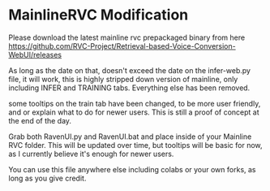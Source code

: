 # MainlineRVC Modification

Please download the latest mainline rvc prepackaged binary from here https://github.com/RVC-Project/Retrieval-based-Voice-Conversion-WebUI/releases

As long as the date on that, doesn't exceed the date on the infer-web.py file, it will work, this is highly stripped down version of mainline, only including INFER and TRAINING tabs. Everything else has been removed.

some tooltips on the train tab have been changed, to be more user friendly, and or explain what to do for newer users. This is still a proof of concept at the end of the day.

Grab both RavenUI.py and RavenUI.bat and place inside of your Mainline RVC folder. This will be updated over time, but tooltips will be basic for now, as I currently believe it's enough for newer users.

You can use this file anywhere else including colabs or your own forks, as long as you give credit.
